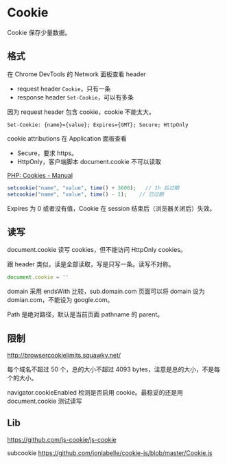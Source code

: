 # Cookie

Cookie 保存少量数据。

## 格式

在 Chrome DevTools 的 Network 面板查看 header

- request header `Cookie`，只有一条
- response header `Set-Cookie`，可以有多条

因为 request header 包含 cookie，cookie 不能太大。

```
Set-Cookie: {name}={value}; Expires={GMT}; Secure; HttpOnly
```

cookie attributions 在 Application 面板查看

- Secure，要求 https。
- HttpOnly，客户端脚本 document.cookie 不可以读取

[PHP: Cookies - Manual](http://php.net/manual/en/features.cookies.php)

```php
setcookie("name", "value", time() + 3600);   // 1h 后过期
setcookie("name", "value", time() - 1);    // 已过期
```

Expires 为 0 或者没有值，Cookie 在 session 结束后（浏览器关闭后）失效。

## 读写

document.cookie 读写 cookies，但不能访问 HttpOnly cookies。

跟 header 类似，读是全部读取，写是只写一条。读写不对称。

```js
document.cookie = ''
```

domain 采用 endsWith 比较，sub.domain.com 页面可以将 domain 设为 domian.com，不能设为 google.com。

Path 是绝对路径，默认是当前页面 pathname 的 parent。

## 限制

<http://browsercookielimits.squawky.net/>

每个域名不超过 50 个，总的大小不超过 4093 bytes，注意是总的大小，不是每个的大小。

navigator.cookieEnabled 检测是否启用 cookie。最稳妥的还是用 document.cookie 测试读写

## Lib

<https://github.com/js-cookie/js-cookie>

subcookie
<https://github.com/jonlabelle/cookie-js/blob/master/Cookie.js>

